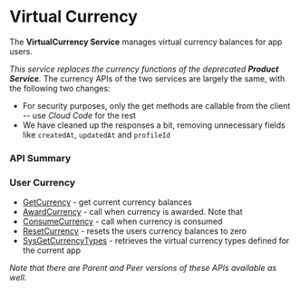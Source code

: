 # Virtual Currency



The **VirtualCurrency Service** manages virtual currency balances for app users. 

*This service replaces the currency functions of the deprecated **Product Service**.* The currency APIs of the two services are largely the same, with the following two changes:

* For security purposes, only the get methods are callable from the client -- use *Cloud Code* for the rest
* We have cleaned up the responses a bit, removing unnecessary fields like `createdAt`, `updatedAt` and `profileId`
### API Summary

### User Currency

* [GetCurrency](/api/capi/virtualcurrency/getcurrency) - get current currency balances
* [AwardCurrency](/api/capi/virtualcurrency/awardcurrency) - call when currency is awarded. Note that 
* [ConsumeCurrency](/api/capi/virtualcurrency/consumecurrency) - call when currency is consumed
* [ResetCurrency](/api/capi/virtualcurrency/resetcurrency) - resets the users currency balances to zero
* [SysGetCurrencyTypes](/api/capi/virtualcurrency/sysgetcurrencytypes) - retrieves the virtual currency types defined for the current app

*Note that there are Parent and Peer versions of these APIs available as well.*

<DocCardList />